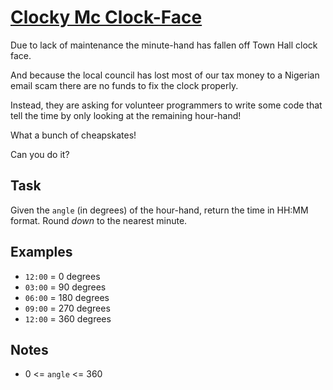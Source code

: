 # [Clocky Mc Clock-Face](https://www.codewars.com/kata/clocky-mc-clock-face "https://www.codewars.com/kata/59752e1f064d1261cb0000ec")

Due to lack of maintenance the minute-hand has fallen off Town Hall clock face.

And because the local council has lost most of our tax money to a Nigerian email scam there are no funds to fix the clock properly. 

Instead, they are asking for volunteer programmers to write some code that tell the time by only looking at the remaining hour-hand!

What a bunch of cheapskates!

Can you do it?

## Task

Given the ```angle``` (in degrees) of the hour-hand, return the time in HH:MM format. Round _down_ to the nearest minute.

## Examples

* ```12:00``` = 0 degrees
* ```03:00``` = 90 degrees
* ```06:00``` = 180 degrees
* ```09:00``` = 270 degrees
* ```12:00``` = 360 degrees

## Notes
* 0 <= ```angle``` <= 360

